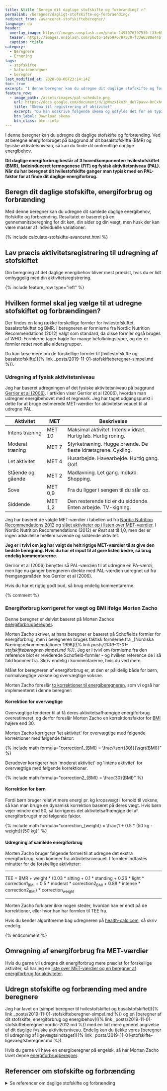 ```yaml
---
title: &title "Beregn dit daglige stofskifte og forbrænding? 🔥"
permalink: /beregner/dagligt-stofskifte-og-forbraending/
redirect_from: /avanceret-stofskifteberegner/
language: da
header:
  overlay_image: https://images.unsplash.com/photo-1495976797530-f33e6580e44b?ixlib=rb-1.2.1&ixid=eyJhcHBfaWQiOjEyMDd9&auto=format&fit=crop&w=1900&q=80
  teaser: https://images.unsplash.com/photo-1495976797530-f33e6580e44b?ixlib=rb-1.2.1&ixid=eyJhcHBfaWQiOjEyMDd9&auto=format&fit=crop&w=400&q=80
  caption: *title
category:
  - Beregnere
  - Ernæring
tags:
  - stofskifte
  - kalorieberegner
  - beregner
last_modified_at: 2020-08-06T23:14:14Z
toc: true
excerpt: "I denne beregner kan du udregne dit daglige stofskifte og forbrænding. Ved at beregne energiforbruget på baggrund af dit basalstofskifte (BMR) og fysiske aktivitetsniveau, så kan du finde dit omtrentlige daglige energibehov."
feature_row:
  - image_path: /assets/images/pal-schedule.png
    url: https://docs.google.com/document/d/1pWnzxIkn3h_deY7pavw-OnCxhvtSiyFfBZCoyJjj8dY/copy?usp=sharing
    title: "Skema til registrering af aktivitet"
    excerpt: "Du kan udskrive følgende skema og udfylde det for en typisk dag. Når du har udfyldt skemaet og udregnet, hvor meget aktivitet, du har i de enkelte kategorier, så er du klar til at skrive værdierne ind i beregneren af dit daglige energibehov."
    btn_label: Download skema
    btn_class: btn--info
---
```


I denne beregner kan du udregne dit daglige stofskifte og forbrænding. Ved at beregne energiforbruget på baggrund af dit basalstofskifte (BMR) og fysiske aktivitetsniveau, så kan du finde dit omtrentlige daglige energibehov.

**Dit daglige energiforbrug består af 3 hovedkomponenter: hvilestofskiftet (BMR), fødeinduceret termogenese (FIT) og fysisk aktivitetsniveau (PAL). Når du har beregnet dit hvilestofskifte ganger man typisk med en PAL-faktor for at finde dit daglige energiforbrug.**

## Beregn dit daglige stofskifte, energiforbrug og forbrænding

Med denne beregner kan du udregne dit samlede daglige energibehov, ftofskifte og forbrænding. Resultatet er baseret på en gennemsnitsberegning for dit køn, din alder og din vægt, men husk der kan være masser af individuelle variationer.

{% include calculate-stofskifte-avanceret.html %}

## Lav præcis aktivitetsregistrering til udregning af stofskiftet

Din beregning af det daglige energibehov bliver mest præcist, hvis du er lidt omhyggelig med din aktivitetsregistrering.

{% include feature_row type="left" %}

## Hvilken formel skal jeg vælge til at udregne stofskiftet og forbrændingen?

Der findes en lang række forskellige formler for hvilestofskiftet, basalstofskiftet og BMR. I beregneren er formlerne fra Nordic Nutrition Recommendations (2012) valgt som standard, da disse formler også bruges af WHO. Formlerne tager højde for mange befolkningstyper, og der er formler rettet mod alle aldersgrupper.

Du kan læse mere om de forskellige formler til [hvilestofskifte og basalstofskifte]({% link _posts/2019-11-01-stofskifteberegner-simpel.md %}).

### Udregning af fysisk aktivitetsniveau

Jeg har baseret udregningen af det fysiske aktivitetsniveau på baggrund [Gerrior et al (2006)](https://www.ncbi.nlm.nih.gov/pmc/articles/PMC1784117/). I artiklen viser Gerrior et al (2006), hvordan man udregner energibehovet med et regneark. Jeg har taget udgangspunkt i dette for at bruge estimerede MET-værdier for aktivitetsniveauet til at udregne PAL.

| Aktivitet | MET | Beskrivelse |
|-|-|-|
| Intens træning | MET 10 | Maksimal aktivitet. Intensiv idræt. Hurtig løb. Hurtig roning. |
| Moderat træning | MET 7 | Styrketræning. Hugge brænde. De fleste idrætsgrene. Cykling. |
| Let aktivitet | MET 4 | Husarbejde. Havearbejde. Hurtig gang. Golf. |
| Stående og gående | MET 2 | Madlavning. Let gang. Indkøb. Shopping. |
| Sove | MET 0,9 | Fra du ligger i sengen til du står op. |
| Siddende | MET 1,2 | Den resterende tid er du siddende. Enten arbejde. TV-kigning. |

Jeg har baseret de valgte MET-værdier i tabellen ud fra [Nordic Nutrition Recommendations 2012](https://www.norden.org/da/node/7832) og [slået aktiviteter op i listen over MET-værdier](/met/). I Nordic Nutrition Recommendations (2012) er _Rest_ sat til 1,0, men der er ingen adskillelse mellem sovende og siddende aktivitet.

**Jeg er i tvivl om jeg har valgt de helt rigtige MET-værdier til at give den bedste beregning. Hvis du har et input til at gøre listen bedre, så brug endelig kommentarerne.**

Gerrior et al (2006) benytter så PAL-værdien til at udregne en PA-værdi, men lige nu ganger beregneren direkte med PAL-værdien udregnet ud fra fremgangsmåden hos Gerrior et al (2006).

Hvis du har et rigtig godt bud, så brug endelig kommentarerne.

{% comment %}

### Energiforbrug korrigeret for vægt og BMI ifølge Morten Zacho

Denne beregner er delvist baseret på Morten Zachos [energiforbrugberegner](http://health-calc.com/diet/energy-expenditure-advanced).

Morten Zacho skriver, at hans beregner er baseret på Schofields formler for energiforbrug, men i beregneren bruges faktisk formlerne fra _[Nordiska Næringsrekommendationer 1996]({% link _posts/2019-11-01-stofskifteberegner-simpel.md %})_. Jeg er i tvivl om formlerne fra den reference blot er reviderede Schofield-formler - og hvilken reference de i så fald kommer fra. Skriv endelig i kommentarerne, hvis du ved mere.

Målet for beregneren af energiforbrug er, at den er pålidelig både for børn, normalvægtige voksne og overvægtige voksne.

Morten Zacho foreslår [to korrektioner til energiberegneren](http://health-calc.com/diet/energy-expenditure-advanced), som vi også har implementeret i denne beregner:

#### Korrektion for overvægtige

Overvægtige tenderer til at få deres aktivitetsafhængige energiforbrug overestimeret, og derfor foreslår Morten Zacho en korrektionsfaktor for [BMI](/bmi/) højere end 30.

Morten Zacho korrigerer 'let aktivitet' for overvægtige med følgende korrektioner med følgende faktor:

{% include math formula="correction1_{BMI} = \frac{\sqrt{30}}{\sqrt{BMI}}" %}

Derudover korrigerer han 'moderat aktivitet' og 'intens aktivitet' for overvægtige med følgende korrektioner.

{% include math formula="correction2_{BMI} = \frac{30}{BMI}" %}

#### Korrektion for børn

Fordi børn bruger relativt mere energi pr. kg kropsvægt i forhold til voksne, så kan man bruge en dynamisk korrektion baseret på deres vægt. Hvis børn vejer mindre end 50, så korrigeres det aktivitetsafhængige del af energiforbruget med følgende faktor.

{% include math formula="correction_{weight} = \frac{1 + 0.5 * (50 kg - weight)}{50 kg}" %}

#### Udregning af samlede energiforbrug

Morten Zacho bruger følgende formel til at udregne det ekstra energiforbrug, som kommer fra aktivitetsniveauet. I formlen indtastes minutter for de forskellige aktiviteter:

***

TEE = BMR + weight * (0.03 * sitting + 0.1 * standing + 0.26 * light * correction1<sub>BMI</sub> + 0.5 * moderat * correction2<sub>BMI</sub> + 0.88 * intense * correction2<sub>BMI</sub>) * correction<sub>weight</sub>

***

Morten Zacho forklarer ikke nogen steder, hvordan han er endt på de korrektioner, eller hvor han har formlen til TEE fra.

Hvis du kender algoritmerne bag udregneren på [health-calc.com](http://health-calc.com/diet/energy-expenditure-advanced), så skriv endelig.

{% endcomment %}

## Omregning af energiforbrug fra MET-værdier

Hvis du gerne vil udregne dit energiforbrug mere præcist for forskellige aktiviter, så har jeg en [liste over MET-værdier og en beregner af energiforbrug for aktiviteter](/met/).

## Udregn stofskifte og forbrænding med andre beregnere

Jeg har lavet en [simpel beregner til hvilestofskiftet og basalstofskiftet]({% link _posts/2019-11-01-stofskifteberegner-simpel.md %}) og en [beregner af dit stofskifte, energiforbrug og energibehov]({% link _posts/2019-11-01-stofskifteberegner-nordic-2012.md %}) med en lidt mere generel angivelse af dit daglige fysiske aktivitetsniveau. Endelig kan du tjekke vores [beregner til udregning af ligevægtsindtaget]({% link _posts/2019-11-01-stofskifte-ligevaegtsberegner.md %}).

Hvis du gerne vil have en energiberegner på engelsk, så har Morten Zacho lavet denne [energiforbrugberegner](http://health-calc.com/diet/energy-expenditure-advanced).

## Referencer om stofskifte og forbrænding

<details markdown="1">
  <summary>Se referencer om daglige stofskifte og forbrænding</summary>

- Schofield, W.N. 1985. Predicting basal metabolic rate, new standards and review of previous work. Hum. Nutr. Clin. Nutr., 39C (suppl. 1): 5-41. <https://pubmed.ncbi.nlm.nih.gov/4044297/>
- Waterlow, John C., Nevin S. Scrimshaw, og Beat Schürch. 1996. “Energy and Protein requirements, Proceedings of an IDECG workshop”. Eur J Clin Nutr 50 (februar): 1–197. <http://archive.unu.edu/unupress/food2/UID01E/UID01E00.HTM>.
</summary>
